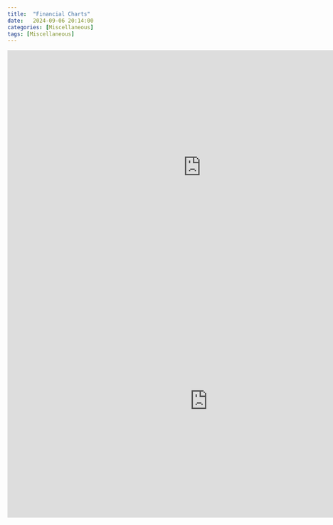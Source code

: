 ```yaml
---
title:  "Financial Charts"
date:   2024-09-06 20:14:00
categories: [Miscellaneous] 
tags: [Miscellaneous]
---
```


<iframe
src="https://fred.stlouisfed.org/graph/graph-landing.php?g=1tsHN&width=870&height=475"
scrolling="no" frameborder="0" style="overflow:hidden;
width:870px; height:525px;"
allowTransparency="true" loading="lazy">
</iframe>

<iframe
src="https://fred.stlouisfed.org/graph/graph-landing.php?g=1tug8&width=870&height=475"
scrolling="no" frameborder="0" style="overflow:hidden;
width:900px; height:525px;"
allowTransparency="true" loading="lazy">
</iframe>